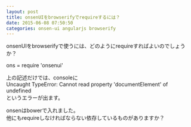 ```yaml
---
layout: post
title: onsenUIをbrowserifyでrequireするには？
date: 2015-06-08 07:50:50
categories: onsen-ui angularjs browserify
---
```

<!-- {% raw %} -->
<p>onsenUIをbrowserifyで使うには、どのようにrequireすればよいのでしょうか？</p>

<p>ons = require 'onsenui'</p>

<p>上の記述だけでは、consoleに<br>
Uncaught TypeError: Cannot read property 'documentElement' of undefined<br>
というエラーが出ます。</p>

<p>onsenはbowerで入れました。<br>
他にもrequireしなければならない依存しているものがありますか？</p>
<!-- {% endraw %} -->
